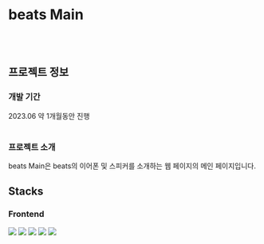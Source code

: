 # beats Main
<br><br>

## 프로젝트 정보

### 개발 기간
<p>
  2023.06 약 1개월동안 진행<br/><br/>
</p>

### 프로젝트 소개
<p>
  beats Main은 beats의 이어폰 및 스피커를 소개하는 웹 페이지의 메인 페이지입니다.
</p>
    
## Stacks

### Frontend
<p>
<img src="https://img.shields.io/badge/CSS-1572B6?style=flat-square&logo=CSS3&logoColor=white"/>
<img src="https://img.shields.io/badge/JavaScript-F7DF1E?style=flat-square&logo=JavaScript&logoColor=white"/>
<img src="https://img.shields.io/badge/React-61DAFB?style=flat-square&logo=React&logoColor=white"/>
<img src="https://img.shields.io/badge/styled-components-DB7093?style=flat-square&logo=styledcomponents&logoColor=white"/>
<img src="https://img.shields.io/badge/npm-CB3837?style=flat-square&logo=npm&logoColor=white"/>
  </p>
<br><br>
